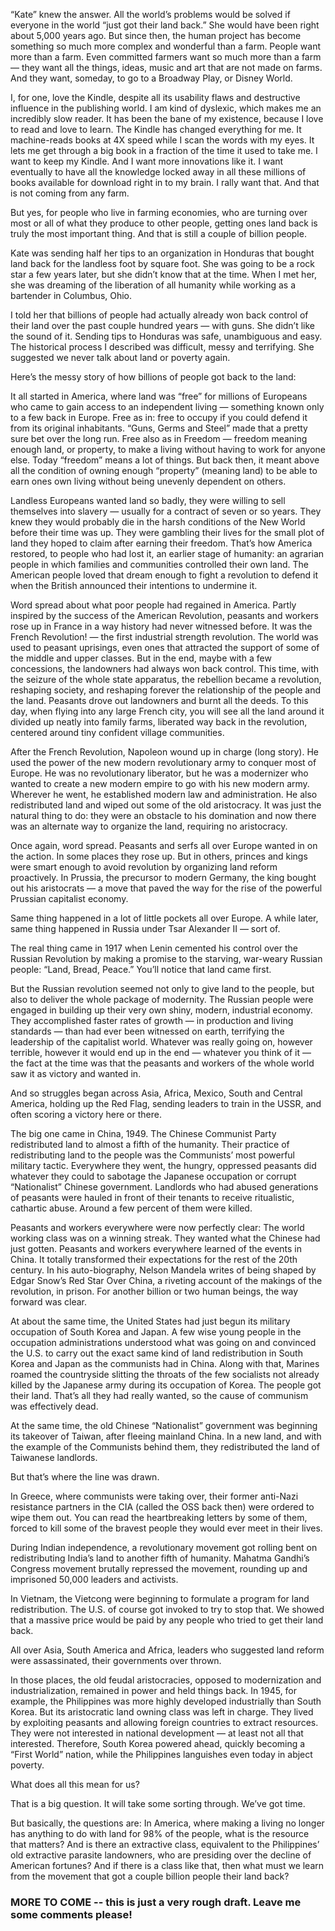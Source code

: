 “Kate” knew the answer. All the world’s problems would be solved if everyone in the world “just got their land back.” She would have been right about 5,000 years ago. But since then, the human project has become something so much more complex and wonderful than a farm. People want more than a farm. Even committed farmers want so much more than a farm — they want all the things, ideas, music and art that are not made on farms. And they want, someday, to go to a Broadway Play, or Disney World. 

I, for one, love the Kindle, despite all its usability flaws and destructive influence in the publishing world. I am kind of dyslexic, which makes me an incredibly slow reader. It has been the bane of my existence, because I love to read and love to learn. The Kindle has changed everything for me. It machine-reads books at 4X speed while I scan the words with my eyes. It lets me get through a big book in a fraction of the time it used to take me. I want to keep my Kindle. And I want more innovations like it. I want eventually to have all the knowledge locked away in all these millions of books available for download right in to my brain. I rally want that. And that is not coming from any farm.

But yes, for people who live in farming economies, who are turning over most or all of what they produce to other people, getting ones land back is truly the most important thing. And that is still a couple of billion people.

Kate was sending half her tips to an organization in Honduras that bought land back for the landless foot by square foot. She was going to be a rock star a few years later, but she didn’t know that at the time. When I met her, she was dreaming of the liberation of all humanity while working as a bartender in Columbus, Ohio.

I told her that billions of people had actually already won back control of their land over the past couple hundred years — with guns. She didn’t like the sound of it. Sending tips to Honduras was safe, unambiguous and easy. The historical process I described was difficult, messy and terrifying. She suggested we never talk about land or poverty again.

Here’s the messy story of how billions of people got back to the land:

It all started in America, where land was “free” for millions of Europeans who came to gain access to an independent living — something known only to a few back in Europe. Free as in: free to occupy if you could defend it from its original inhabitants. “Guns, Germs and Steel” made that a pretty sure bet over the long run. Free also as in Freedom — freedom meaning enough land, or property, to make a living without having to work for anyone else. Today “freedom” means a lot of things. But back then, it meant above all the condition of owning enough “property” (meaning land) to be able to earn ones own living without being unevenly dependent on others.

Landless Europeans wanted land so badly, they were willing to sell themselves into slavery — usually for a contract of seven or so years. They knew they would probably die in the harsh conditions of the New World before their time was up. They were gambling their lives for the small plot of land they hoped to claim after earning their freedom. That’s how America restored, to people who had lost it, an earlier stage of humanity: an agrarian people in which families and communities controlled their own land. The American people loved that dream enough to fight a revolution to defend it when the British announced their intentions to undermine it. 

Word spread about what poor people had regained in America. Partly inspired by the success of the American Revolution, peasants and workers rose up in France in a way history had never witnessed before. It was the French Revolution! — the first industrial strength revolution. The world was used to peasant uprisings, even ones that attracted the support of some of the middle and upper classes. But in the end, maybe with a few concessions, the landowners had always won back control.  This time, with the seizure of the whole state apparatus, the rebellion became a revolution, reshaping society, and reshaping forever the relationship of the people and the land. Peasants drove out landowners and burnt all the deeds. To this day, when flying into any large French city, you will see all the land around it divided up neatly into family farms, liberated way back in the revolution, centered around tiny confident village communities. 

After the French Revolution, Napoleon wound up in charge (long story). He used the power of the new modern revolutionary army to conquer most of Europe. He was no revolutionary liberator, but he was a modernizer who wanted to create a new modern empire to go with his new modern army. Wherever he went, he established modern law and administration. He also redistributed land and wiped out some of the old aristocracy. It was just the natural thing to do: they were an obstacle to his domination and now there was an alternate way to organize the land, requiring no aristocracy. 

Once again, word spread. Peasants and serfs all over Europe wanted in on the action. In some places they rose up. But in others, princes and kings were smart enough to avoid revolution by organizing land reform proactively. In Prussia, the precursor to modern Germany, the king bought out his aristocrats — a move that paved the way for the rise of the powerful Prussian capitalist economy. 

Same thing happened in a lot of little pockets all over Europe. A while later, same thing happened in Russia under Tsar Alexander II — sort of.

The real thing came in 1917 when Lenin cemented his control over the Russian Revolution by making a promise to the starving, war-weary Russian people: “Land, Bread, Peace.” You’ll notice that land came first. 

But the Russian revolution seemed not only to give land to the people, but also to deliver the whole package of modernity. The Russian people were engaged in building up their very own shiny, modern, industrial economy. They accomplished faster rates of growth — in production and living standards — than had ever been witnessed on earth, terrifying the leadership of the capitalist world. Whatever was really going on, however terrible, however it would end up in the end — whatever you think of it — the fact at the time was that the peasants and workers of the whole world saw it as victory and wanted in. 

And so struggles began across Asia, Africa, Mexico, South and Central America, holding up the Red Flag, sending leaders to train in the USSR, and often scoring a victory here or there. 

The big one came in China, 1949. The Chinese Communist Party redistributed land to almost a fifth of the humanity. Their practice of redistributing land to the people was the Communists’ most powerful military tactic. Everywhere they went, the hungry, oppressed peasants did whatever they could to sabotage the Japanese occupation or corrupt “Nationalist” Chinese government. Landlords who had abused generations of peasants were hauled in front of their tenants to receive ritualistic, cathartic abuse. Around a few percent of them were killed. 

Peasants and workers everywhere were now perfectly clear: The world working class was on a winning streak. They wanted what the Chinese had just gotten. Peasants and workers everywhere learned of the events in China. It totally transformed their expectations for the rest of the 20th century. In his auto-biography, Nelson Mandela writes of being shaped by Edgar Snow’s Red Star Over China, a riveting account of the makings of the revolution, in prison. For another billion or two human beings, the way forward was clear. 

At about the same time, the United States had just begun its military occupation of South Korea and Japan. A few wise young people in the occupation administrations understood what was going on and convinced the U.S. to carry out the exact same kind of land redistribution in South Korea and Japan as the communists had in China. Along with that, Marines roamed the countryside slitting the throats of the few socialists not already killed by the Japanese army during its occupation of Korea. The people got their land. That’s all they had really wanted, so the cause of communism was effectively dead. 

At the same time, the old Chinese “Nationalist” government was beginning its takeover of Taiwan, after fleeing mainland China. In a new land, and with the example of the Communists behind them, they redistributed the land of Taiwanese landlords.

But that’s where the line was drawn.

In Greece, where communists were taking over, their former anti-Nazi resistance partners in the CIA (called the OSS back then) were ordered to wipe them out. You can read the heartbreaking letters by some of them, forced to kill some of the bravest people they would ever meet in their lives.

During Indian independence, a revolutionary movement got rolling bent on redistributing India’s land to another fifth of humanity. Mahatma Gandhi’s Congress movement brutally repressed the movement, rounding up and imprisoned 50,000 leaders and activists.  

In Vietnam, the Vietcong were beginning to formulate a program for land redistribution. The U.S. of course got invoked to try to stop that. We showed that a massive price would be paid by any people who tried to get their land back.   

All over Asia, South America and Africa, leaders who suggested land reform were assassinated, their governments over thrown. 

In those places, the old feudal aristocracies, opposed to modernization and industrialization, remained in power and held things back. In 1945, for example, the Philippines was more highly developed industrially than South Korea. But its aristocratic land owning class was left in charge. They lived by exploiting peasants and allowing foreign countries to extract resources. They were not interested in national development — at least not all that interested. Therefore, South Korea powered ahead, quickly becoming a “First World” nation, while the Philippines languishes even today in abject poverty. 

What does all this mean for us? 

That is a big question. It will take some sorting through. We’ve got time. 

But basically, the questions are: In America, where making a living no longer has anything to do with land for 98% of the people, what is the resource that matters? And is there an extractive class, equivalent to the Philippines’ old extractive parasite landowners, who are presiding over the decline of American fortunes? And if there is a class like that, then what must we learn from the movement that got a couple billion people their land back? 

### MORE TO COME -- this is just a very rough draft. Leave me some comments please!
